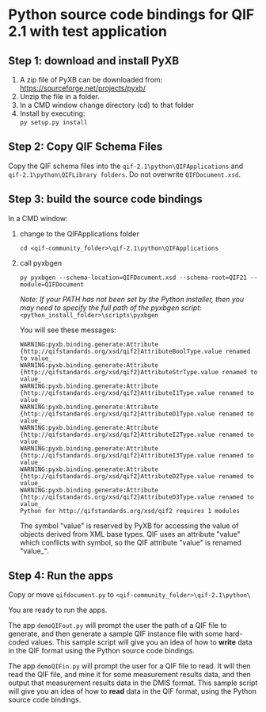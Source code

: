 # Python source code bindings for QIF 2.1 with test application

## Step 1: download and install PyXB

1. A zip file of PyXB can be downloaded from: <https://sourceforge.net/projects/pyxb/>
2. Unzip the file in a folder.
3. In a CMD window change directory (cd) to that folder
4. Install by executing:  
   `py setup.py install`

## Step 2: Copy QIF Schema Files

Copy the QIF schema files into the `qif-2.1\python\QIFApplications` and `qif-2.1\python\QIFLibrary folders`. Do not overwrite `QIFDocument.xsd`.

## Step 3: build the source code bindings

In a CMD window:

1. change to the QIFApplications folder  
   ```
   cd <qif-community_folder>\qif-2.1\python\QIFApplications
   ```
2. call pyxbgen  
   ```
   py pyxbgen --schema-location=QIFDocument.xsd --schema-root=QIF21 --module=QIFDocument
   ```

   _Note: If your PATH has not been set by the Python installer, then you may need to specify the full path of the pyxbgen script:_ `<python_install_folder>\scripts\pyxbgen`

   You will see these messages:
   
   ```
   WARNING:pyxb.binding.generate:Attribute {http://qifstandards.org/xsd/qif2}AttributeBoolType.value renamed to value_
   WARNING:pyxb.binding.generate:Attribute {http://qifstandards.org/xsd/qif2}AttributeStrType.value renamed to value_
   WARNING:pyxb.binding.generate:Attribute {http://qifstandards.org/xsd/qif2}AttributeI1Type.value renamed to value_
   WARNING:pyxb.binding.generate:Attribute {http://qifstandards.org/xsd/qif2}AttributeD1Type.value renamed to value_
   WARNING:pyxb.binding.generate:Attribute {http://qifstandards.org/xsd/qif2}AttributeI2Type.value renamed to value_
   WARNING:pyxb.binding.generate:Attribute {http://qifstandards.org/xsd/qif2}AttributeI3Type.value renamed to value_
   WARNING:pyxb.binding.generate:Attribute {http://qifstandards.org/xsd/qif2}AttributeD2Type.value renamed to value_
   WARNING:pyxb.binding.generate:Attribute {http://qifstandards.org/xsd/qif2}AttributeD3Type.value renamed to value_
   Python for http://qifstandards.org/xsd/qif2 requires 1 modules
   ```

   The symbol "value" is reserved by PyXB for accessing the value of objects derived from XML base types. QIF uses an attribute "value" which conflicts with symbol, so the QIF attribute "value" is renamed "value_".

## Step 4: Run the apps

Copy or move `qifdocument.py` to `<qif-community_folder>\qif-2.1\python\`

You are ready to run the apps.

The app `demoQIFout.py` will prompt the user the path of a QIF file to generate, and then generate a sample QIF instance file with some hard-coded values. This sample script will give you an idea of how to **write** data in the QIF format using the Python source code bindings. 

The app `demoQIFin.py` will prompt the user for a QIF file to read. It will then read the QIF file, and mine it for some measurement results data, and then output that measurement results data in the DMIS format. This sample script will give you an idea of how to **read** data in the QIF format, using the Python source code bindings. 